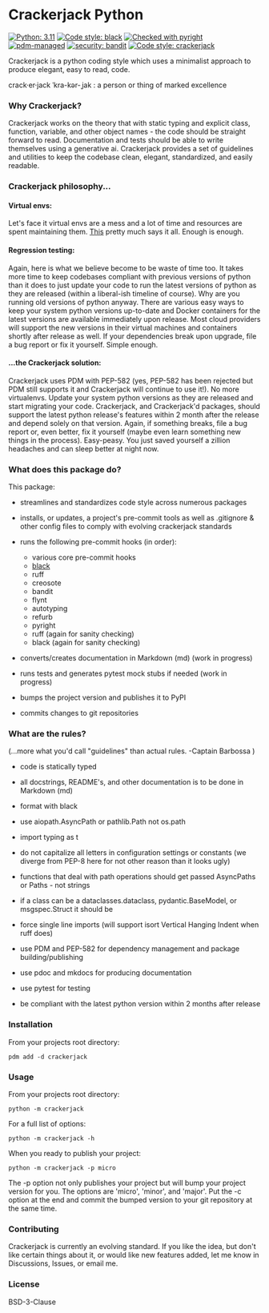 # Crackerjack Python

[![Python: 3.11](https://img.shields.io/badge/python-3.11%2B-blue)](https://docs.python.org/3/)
[![Code style: black](https://img.shields.io/badge/code%20style-black-000000.svg)](https://github.com/ambv/black)
[![Checked with pyright](https://microsoft.github.io/pyright/img/pyright_badge.svg)](https://microsoft.github.io/pyright/)
[![pdm-managed](https://img.shields.io/badge/pdm-managed-blueviolet)](https://pdm.fming.dev)
[![security: bandit](https://img.shields.io/badge/security-bandit-yellow.svg)](https://github.com/PyCQA/bandit)
[![Code style: crackerjack](https://img.shields.io/badge/code%20style-crackerjack-000042)](https://github.com/lesleslie/crackerjack)

Crackerjack is a python coding style which uses a minimalist approach to produce elegant, easy to read, code.

crack·​er·​jack ˈkra-kər-ˌjak
: a person or thing of marked excellence

### **Why Crackerjack?**

Crackerjack works on the theory that with static typing and explicit class,
function, variable, and other object names - the code should be
straight forward to read. Documentation and tests should be able to write themselves using a generative ai.
Crackerjack provides a set of guidelines and utilities to keep the codebase clean, elegant, standardized, and
easily readable.

### **Crackerjack philosophy...**

#### Virtual envs:

Let's face it virtual envs are a mess and a lot of time and resources are
spent maintaining them. [This](https://miro.medium.com/v2/resize:fit:984/format:webp/1*mHrDuetdLskvNHYucD9u3g.png) pretty
much says it all. Enough is enough.

#### Regression testing:

Again, here is what we believe become to be waste of time too. It takes more time to keep codebases compliant
with previous versions of python than it does to just update your code to run the latest versions of python
as they are released (within a liberal-ish timeline of course). Why are you running old versions of python anyway.
There are various easy ways to keep your system python versions up-to-date and
Docker containers for the latest versions are available immediately upon release. Most cloud providers
will support the new versions in their virtual machines and containers shortly after release as well. If your dependencies
break upon upgrade, file a bug report or fix it yourself. Simple enough.

#### ...the Crackerjack solution:

Crackerjack uses PDM with PEP-582 (yes, PEP-582 has been rejected but PDM still supports it and Crackerjack will continue to use it!).
No more virtualenvs. Update your system python versions as they are released and start
migrating your code. Crackerjack, and Crackerjack'd packages, should support the latest
python release's features within 2 month after the release and depend solely on that version. Again, if
something breaks, file a bug report or, even better, fix it yourself (maybe even learn something new things in the process).
Easy-peasy. You just saved yourself a zillion headaches and can sleep
better at night now.

### **What does this package do?**

This package:

- streamlines and standardizes code style across numerous packages

- installs, or updates, a project's pre-commit tools as well as .gitignore & other config files
  to comply with evolving crackerjack standards

- runs the following pre-commit hooks (in order):
  * various core pre-commit hooks
  * [black](https://github.com/ambv/black)
  * ruff
  * creosote
  * bandit
  * flynt
  * autotyping
  * refurb
  * pyright
  * ruff (again for sanity checking)
  * black (again for sanity checking)

- converts/creates documentation in Markdown (md) (work in progress)

- runs tests and generates pytest mock stubs if needed (work in progress)

- bumps the project version and publishes it to PyPI

- commits changes to git repositories

### **What are the rules?**

(...more what you'd call "guidelines" than actual rules. -Captain Barbossa )

- code is statically typed

- all docstrings, README's, and other documentation is to be done in Markdown (md)

- format with black

- use aiopath.AsyncPath or pathlib.Path not os.path

- import typing as t

- do not capitalize all letters in configuration settings or constants (we diverge from PEP-8 here
 for not other reason than it looks ugly)

- functions that deal with path operations should get passed AsyncPaths or Paths - not strings

- if a class can be a dataclasses.dataclass, pydantic.BaseModel, or msgspec.Struct it should be

- force single line imports (will support isort Vertical Hanging Indent when ruff does)

- use PDM and PEP-582 for dependency management and package building/publishing

- use pdoc and mkdocs for producing documentation

- use pytest for testing

- be compliant with the latest python version within 2 months after release



[//]: # (- variable docstrings are supported as outlined in)

[//]: # (  [PEP-224]&#40;https://www.python.org/dev/peps/pep-0224/&#41; as well as the module-level)

[//]: # (  __pdoc__ dictionary &#40;see [pdoc docs]&#40;)

[//]: # (  https://pdoc3.github.io/pdoc/doc/pdoc/#overriding-docstrings-with-__pdoc__&#41;&#41;)


### **Installation**

From your projects root directory:

```pdm add -d crackerjack```

### **Usage**

From your projects root directory:

```python -m crackerjack```

For a full list of options:

```python -m crackerjack -h```

When you ready to publish your project:

``python -m crackerjack -p micro``

The -p option not only publishes your project but will bump your
project version for you. The options are 'micro', 'minor', and 'major'.
Put the -c option at the end and commit the bumped version to your git
repository at the same time.

### **Contributing**

Crackerjack is currently an evolving standard. If you like the idea, but don't like certain things about it, or
would like new features added, let me know in Discussions, Issues, or email me.

### **License**

BSD-3-Clause
